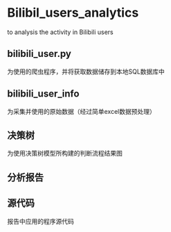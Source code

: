 # Bilibil_users_analytics
to analysis the activity in Bilibili users

## bilibili_user.py
为使用的爬虫程序，并将获取数据储存到本地SQL数据库中
## bilibili_user_info
为采集并使用的原始数据（经过简单excel数据预处理）
## 决策树
为使用决策树模型所构建的判断流程结果图
## 分析报告
## 源代码
报告中应用的程序源代码
